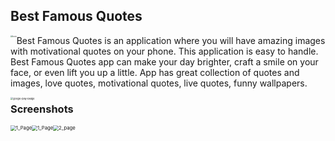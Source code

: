 ## Best Famous Quotes

<img src="D:\Android\My_Projects\Quotes\icon.png" alt="icon" style="zoom:22%;float: left" />  







Best Famous Quotes is an application where you will have amazing images with motivational quotes on your phone. This application is easy to handle. Best Famous Quotes app can make your day brighter, craft a smile on your face, or even lift you up a little.
App has great collection of quotes and images, love quotes, motivational quotes, live quotes, funny wallpapers.

<p>   
    <a href="https://play.google.com/store/apps/details?id=com.ulanapp.quotesproject&hl=ru" title="Redirect to homepage">  
        <img src="C:\Users\UserAndroid\Downloads\google-play-badge.png" alt="google-play-badge" style="zoom:27%;float:left" />
    </a> 
</p>



### Screenshots

<img src="D:\Android\My_Projects\Quotes\1_Page.png" alt="1_Page" style="zoom:55%; float: left" /> <img src="D:\Android\My_Projects\Quotes\2_page.png" alt="2_page" style="zoom:55%; float: center" /><img src="D:\Android\My_Projects\Quotes\3_Page.png" alt="1_Page" style="zoom:55%; float: left" />

